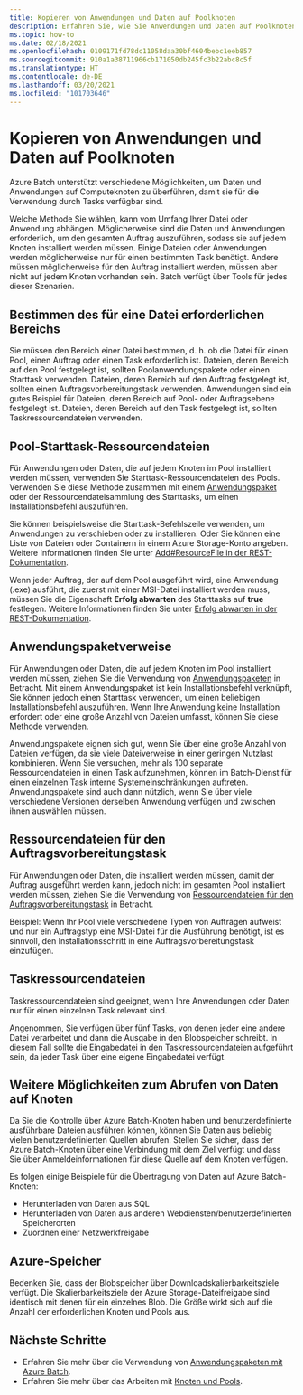 ```yaml
---
title: Kopieren von Anwendungen und Daten auf Poolknoten
description: Erfahren Sie, wie Sie Anwendungen und Daten auf Poolknoten kopieren.
ms.topic: how-to
ms.date: 02/18/2021
ms.openlocfilehash: 0109171fd78dc11058daa30bf4604bebc1eeb857
ms.sourcegitcommit: 910a1a38711966cb171050db245fc3b22abc8c5f
ms.translationtype: HT
ms.contentlocale: de-DE
ms.lasthandoff: 03/20/2021
ms.locfileid: "101703646"
---
```

# <a name="copy-applications-and-data-to-pool-nodes"></a>Kopieren von Anwendungen und Daten auf Poolknoten

Azure Batch unterstützt verschiedene Möglichkeiten, um Daten und Anwendungen auf Computeknoten zu überführen, damit sie für die Verwendung durch Tasks verfügbar sind.

Welche Methode Sie wählen, kann vom Umfang Ihrer Datei oder Anwendung abhängen. Möglicherweise sind die Daten und Anwendungen erforderlich, um den gesamten Auftrag auszuführen, sodass sie auf jedem Knoten installiert werden müssen. Einige Dateien oder Anwendungen werden möglicherweise nur für einen bestimmten Task benötigt. Andere müssen möglicherweise für den Auftrag installiert werden, müssen aber nicht auf jedem Knoten vorhanden sein. Batch verfügt über Tools für jedes dieser Szenarien.

## <a name="determine-the-scope-required-of-a-file"></a>Bestimmen des für eine Datei erforderlichen Bereichs

Sie müssen den Bereich einer Datei bestimmen, d. h. ob die Datei für einen Pool, einen Auftrag oder einen Task erforderlich ist. Dateien, deren Bereich auf den Pool festgelegt ist, sollten Poolanwendungspakete oder einen Starttask verwenden. Dateien, deren Bereich auf den Auftrag festgelegt ist, sollten einen Auftragsvorbereitungstask verwenden. Anwendungen sind ein gutes Beispiel für Dateien, deren Bereich auf Pool- oder Auftragsebene festgelegt ist. Dateien, deren Bereich auf den Task festgelegt ist, sollten Taskressourcendateien verwenden.

## <a name="pool-start-task-resource-files"></a>Pool-Starttask-Ressourcendateien

Für Anwendungen oder Daten, die auf jedem Knoten im Pool installiert werden müssen, verwenden Sie Starttask-Ressourcendateien des Pools. Verwenden Sie diese Methode zusammen mit einem [Anwendungspaket](batch-application-packages.md) oder der Ressourcendateisammlung des Starttasks, um einen Installationsbefehl auszuführen.  

Sie können beispielsweise die Starttask-Befehlszeile verwenden, um Anwendungen zu verschieben oder zu installieren. Oder Sie können eine Liste von Dateien oder Containern in einem Azure Storage-Konto angeben. Weitere Informationen finden Sie unter [Add#ResourceFile in der REST-Dokumentation](/rest/api/batchservice/pool/add#resourcefile).

Wenn jeder Auftrag, der auf dem Pool ausgeführt wird, eine Anwendung (.exe) ausführt, die zuerst mit einer MSI-Datei installiert werden muss, müssen Sie die Eigenschaft **Erfolg abwarten** des Starttasks auf **true** festlegen. Weitere Informationen finden Sie unter [Erfolg abwarten in der REST-Dokumentation](/rest/api/batchservice/pool/add#starttask).

## <a name="application-package-references"></a>Anwendungspaketverweise

Für Anwendungen oder Daten, die auf jedem Knoten im Pool installiert werden müssen, ziehen Sie die Verwendung von [Anwendungspaketen](batch-application-packages.md) in Betracht. Mit einem Anwendungspaket ist kein Installationsbefehl verknüpft, Sie können jedoch einen Starttask verwenden, um einen beliebigen Installationsbefehl auszuführen. Wenn Ihre Anwendung keine Installation erfordert oder eine große Anzahl von Dateien umfasst, können Sie diese Methode verwenden.

Anwendungspakete eignen sich gut, wenn Sie über eine große Anzahl von Dateien verfügen, da sie viele Dateiverweise in einer geringen Nutzlast kombinieren. Wenn Sie versuchen, mehr als 100 separate Ressourcendateien in einen Task aufzunehmen, können im Batch-Dienst für einen einzelnen Task interne Systemeinschränkungen auftreten. Anwendungspakete sind auch dann nützlich, wenn Sie über viele verschiedene Versionen derselben Anwendung verfügen und zwischen ihnen auswählen müssen.

## <a name="job-preparation-task-resource-files"></a>Ressourcendateien für den Auftragsvorbereitungstask

Für Anwendungen oder Daten, die installiert werden müssen, damit der Auftrag ausgeführt werden kann, jedoch nicht im gesamten Pool installiert werden müssen, ziehen Sie die Verwendung von [Ressourcendateien für den Auftragsvorbereitungstask](./batch-job-prep-release.md) in Betracht.

Beispiel: Wenn Ihr Pool viele verschiedene Typen von Aufträgen aufweist und nur ein Auftragstyp eine MSI-Datei für die Ausführung benötigt, ist es sinnvoll, den Installationsschritt in eine Auftragsvorbereitungstask einzufügen.

## <a name="task-resource-files"></a>Taskressourcendateien

Taskressourcendateien sind geeignet, wenn Ihre Anwendungen oder Daten nur für einen einzelnen Task relevant sind.

Angenommen, Sie verfügen über fünf Tasks, von denen jeder eine andere Datei verarbeitet und dann die Ausgabe in den Blobspeicher schreibt. In diesem Fall sollte die Eingabedatei in den Taskressourcendateien aufgeführt sein, da jeder Task über eine eigene Eingabedatei verfügt.

## <a name="additional-ways-to-get-data-onto-nodes"></a>Weitere Möglichkeiten zum Abrufen von Daten auf Knoten

Da Sie die Kontrolle über Azure Batch-Knoten haben und benutzerdefinierte ausführbare Dateien ausführen können, können Sie Daten aus beliebig vielen benutzerdefinierten Quellen abrufen. Stellen Sie sicher, dass der Azure Batch-Knoten über eine Verbindung mit dem Ziel verfügt und dass Sie über Anmeldeinformationen für diese Quelle auf dem Knoten verfügen.

Es folgen einige Beispiele für die Übertragung von Daten auf Azure Batch-Knoten:

- Herunterladen von Daten aus SQL
- Herunterladen von Daten aus anderen Webdiensten/benutzerdefinierten Speicherorten
- Zuordnen einer Netzwerkfreigabe

## <a name="azure-storage"></a>Azure-Speicher

Bedenken Sie, dass der Blobspeicher über Downloadskalierbarkeitsziele verfügt. Die Skalierbarkeitsziele der Azure Storage-Dateifreigabe sind identisch mit denen für ein einzelnes Blob. Die Größe wirkt sich auf die Anzahl der erforderlichen Knoten und Pools aus.

## <a name="next-steps"></a>Nächste Schritte

- Erfahren Sie mehr über die Verwendung von [Anwendungspaketen mit Azure Batch](batch-application-packages.md).
- Erfahren Sie mehr über das Arbeiten mit [Knoten und Pools](nodes-and-pools.md).
